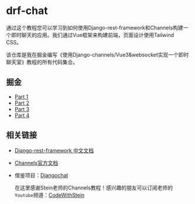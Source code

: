 # drf-chat



通过这个教程您可以学习到如何使用Django-rest-framework和Channels构建一个即时聊天的应用。我们通过Vue框架来构建前端，页面设计使用Tailwind CSS。

该仓库是我在掘金编写《使用Django-channels/Vue3&websocket实现一个即时聊天室》教程的所有代码集合。

## 掘金

- [Part 1](https://juejin.cn/post/7269660733939269668)
- [Part 2](https://juejin.cn/post/7270010183840432169)
- [Part 3](https://juejin.cn/user/1825663621282807)
- [Part 4](https://juejin.cn/post/7271211814574620684)



## 相关链接

- [Django-rest-framework 中文文档](https://q1mi.github.io/Django-REST-framework-documentation/)

- [Channels官方文档](https://channels.readthedocs.io/en/stable/)

- 借鉴项目：[Djangochat](https://github.com/SteinOveHelset/djangochat)  

  

  在这里感谢Stein老师的Channels教程！感兴趣的朋友可以订阅老师的`Youtube`频道：[CodeWithStein](https://www.youtube.com/@CodeWithStein)

